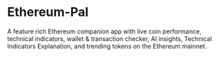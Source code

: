 # Ethereum-Pal
A feature rich Ethereum companion app with live coin performance, technical indicators, wallet &amp; transaction checker, AI insights, Technical Indicators Explanation, and trending tokens on the Ethereum mainnet.
